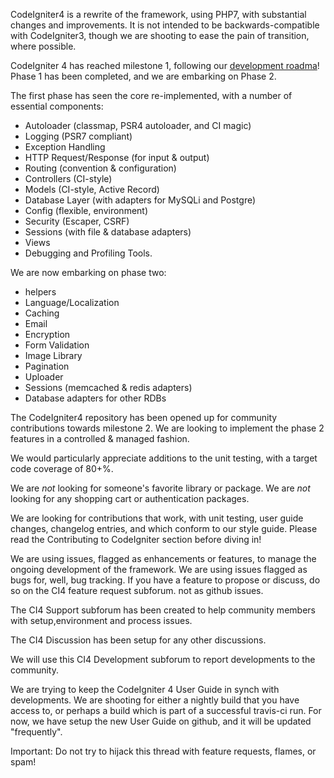 CodeIgniter4 is a rewrite of the framework, using PHP7, with substantial changes and improvements. It is not intended to be backwards-compatible with CodeIgniter3, though we are shooting to ease the pain of transition, where possible.

CodeIgniter 4 has reached milestone 1, following our [development roadma](codeigniter-4-proposed-roadmap.md)! Phase 1 has been completed, and we are embarking on Phase 2.

The first phase has seen the core re-implemented, with a number of essential components: 

*    Autoloader (classmap, PSR4 autoloader, and CI magic)
*    Logging (PSR7 compliant)
*    Exception Handling
*    HTTP Request/Response (for input & output)
*    Routing (convention & configuration)
*    Controllers (CI-style)
*    Models (CI-style, Active Record)
*    Database Layer (with adapters for MySQLi and Postgre)
*    Config (flexible, environment)
*    Security (Escaper, CSRF)
*    Sessions (with file & database adapters)
*    Views
*    Debugging and Profiling Tools.

We are now embarking on phase two: 

*    helpers
*    Language/Localization
*    Caching
*    Email
*    Encryption
*    Form Validation
*    Image Library
*    Pagination
*    Uploader
*    Sessions (memcached & redis adapters)
*    Database adapters for other RDBs

The CodeIgniter4 repository has been opened up for community contributions towards milestone 2. We are looking to implement the phase 2 features in a controlled & managed fashion.

We would particularly appreciate additions to the unit testing, with a target code coverage of 80+%.

We are *not* looking for someone's favorite library or package.
We are *not* looking for any shopping cart or authentication packages.

We are looking for contributions that work, with unit testing, user guide changes, changelog entries, and which conform to our style guide. Please read the Contributing to CodeIgniter section before diving in!

We are using issues, flagged as enhancements or features, to manage the ongoing development of the framework.
We are using issues flagged as bugs for, well, bug tracking.
If you have a feature to propose or discuss, do so on the CI4 feature request subforum. not as github issues.

The CI4 Support subforum has been created to help community members with setup,environment and process issues.

The CI4 Discussion has been setup for any other discussions.

We will use this CI4 Development subforum to report developments to the community.

We are trying to keep the CodeIgniter 4 User Guide in synch with developments. We are shooting for either a nightly build that 
you have access to, or perhaps a build which is part of a successful travis-ci run. For now, we have setup the new User Guide on github, and it will be updated "frequently". 

Important: Do not try to hijack this thread with feature requests, flames, or spam!
